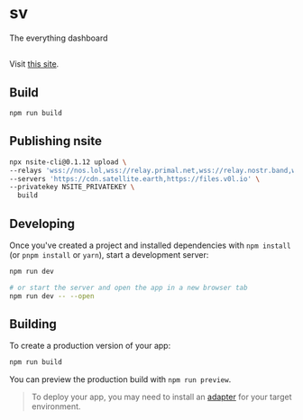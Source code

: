 # sv

The everything dashboard

##
Visit [this site](http://npub1dmj6nks3tey4mpj32wcepvrjswqlush5dx3x3m77kh0yjl3h3s8qhhrlhz.nsite.lol).

## Build

```bash
npm run build
```

## Publishing nsite

```bash
npx nsite-cli@0.1.12 upload \
--relays 'wss://nos.lol,wss://relay.primal.net,wss://relay.nostr.band,wss://relay.damus.io' \
--servers 'https://cdn.satellite.earth,https://files.v0l.io' \
--privatekey NSITE_PRIVATEKEY \
  build
```

## Developing

Once you've created a project and installed dependencies with `npm install` (or `pnpm install` or `yarn`), start a development server:

```bash
npm run dev

# or start the server and open the app in a new browser tab
npm run dev -- --open
```

## Building

To create a production version of your app:

```bash
npm run build
```

You can preview the production build with `npm run preview`.

> To deploy your app, you may need to install an [adapter](https://svelte.dev/docs/kit/adapters) for your target environment.
